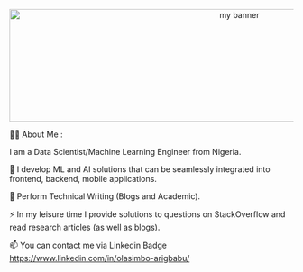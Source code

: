 <p align="center">
<img width="800" height="200" src="https://user-images.githubusercontent.com/15322430/225648512-12793c30-187e-4b7a-b38e-d90a8deb770f.gif"
alt="my banner">

</p>

👩‍💻  About Me :

I am a Data Scientist/Machine Learning Engineer from Nigeria.

🔭 I develop ML and AI solutions that can be seamlessly integrated into frontend, backend, mobile applications.

🌱 Perform Technical Writing (Blogs and Academic).

⚡ In my leisure time I provide solutions to questions on StackOverflow and read research articles (as well as blogs).

📫 You can contact me via Linkedin Badge https://www.linkedin.com/in/olasimbo-arigbabu/ 